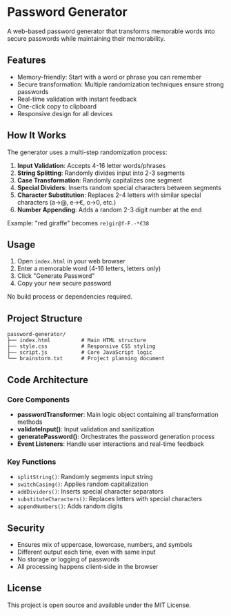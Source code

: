 # Password Generator

A web-based password generator that transforms memorable words into secure passwords while maintaining their memorability.

## Features

- Memory-friendly: Start with a word or phrase you can remember
- Secure transformation: Multiple randomization techniques ensure strong passwords
- Real-time validation with instant feedback
- One-click copy to clipboard
- Responsive design for all devices

## How It Works

The generator uses a multi-step randomization process:

1. **Input Validation**: Accepts 4-16 letter words/phrases
2. **String Splitting**: Randomly divides input into 2-3 segments
3. **Case Transformation**: Randomly capitalizes one segment
4. **Special Dividers**: Inserts random special characters between segments
5. **Character Substitution**: Replaces 2-4 letters with similar special characters (a→@, e→€, o→0, etc.)
6. **Number Appending**: Adds a random 2-3 digit number at the end

Example: "red giraffe" becomes `re)gir@f-F.-*€38`

## Usage

1. Open `index.html` in your web browser
2. Enter a memorable word (4-16 letters, letters only)
3. Click "Generate Password"
4. Copy your new secure password

No build process or dependencies required.

## Project Structure

```
password-generator/
├── index.html          # Main HTML structure
├── style.css           # Responsive CSS styling
├── script.js           # Core JavaScript logic
└── brainstorm.txt      # Project planning document
```

## Code Architecture

### Core Components

- **passwordTransformer**: Main logic object containing all transformation methods
- **validateInput()**: Input validation and sanitization
- **generatePassword()**: Orchestrates the password generation process
- **Event Listeners**: Handle user interactions and real-time feedback

### Key Functions

- `splitString()`: Randomly segments input string
- `switchCasing()`: Applies random capitalization
- `addDividers()`: Inserts special character separators
- `substituteCharacters()`: Replaces letters with special characters
- `appendNumbers()`: Adds random digits

## Security

- Ensures mix of uppercase, lowercase, numbers, and symbols
- Different output each time, even with same input
- No storage or logging of passwords
- All processing happens client-side in the browser

## License

This project is open source and available under the MIT License.